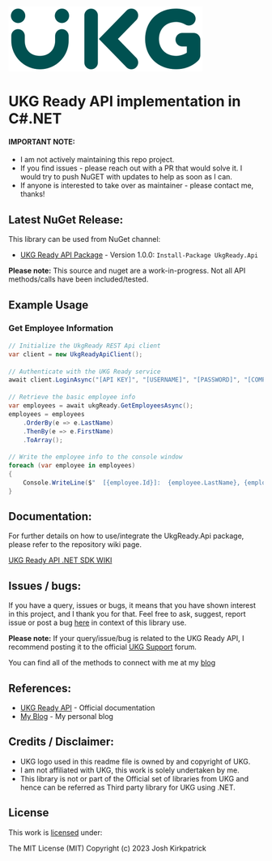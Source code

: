 ![UKG Logo](https://raw.githubusercontent.com/Kirkpajl/UkgReady.Api/master/ukg-logo.png "UKG Logo")

# UKG Ready API implementation in C#.NET

#### IMPORTANT NOTE:
* I am not actively maintaining this repo project.
* If you find issues - please reach out with a PR that would solve it. I would try to push NuGET with updates to help as soon as I can.
* If anyone is interested to take over as maintainer - please contact me, thanks!

## Latest NuGet Release:
This library can be used from NuGet channel:

* [UKG Ready API Package](https://www.nuget.org/packages/ukgready.api/) - Version 1.0.0: `Install-Package UkgReady.Api`

**Please note:** This source and nuget are a work-in-progress.  Not all API methods/calls have been included/tested.

## Example Usage

### Get Employee Information

```C#
// Initialize the UkgReady REST Api client
var client = new UkgReadyApiClient();

// Authenticate with the UKG Ready service
await client.LoginAsync("[API KEY]", "[USERNAME]", "[PASSWORD]", "[COMPANYNAME]");

// Retrieve the basic employee info
var employees = await ukgReady.GetEmployeesAsync();
employees = employees
	.OrderBy(e => e.LastName)
	.ThenBy(e => e.FirstName)
	.ToArray();

// Write the employee info to the console window
foreach (var employee in employees)
{
	Console.WriteLine($"  [{employee.Id}]:  {employee.LastName}, {employee.FirstName} - Emp Id:  {employee.EmployeeId}");
}
```

## Documentation:
For further details on how to use/integrate the UkgReady.Api package, please refer to the repository wiki page.

[UKG Ready API .NET SDK WIKI](https://github.com/kirkpajl/ukgready.api/wiki)

## Issues / bugs:
If you have a query, issues or bugs, it means that you have shown interest in this project, and I thank you for that.
Feel free to ask, suggest, report issue or post a bug [here](https://github.com/kirkpajl/ukgready.api/issues) in context of this library use.

**Please note:** If your query/issue/bug is related to the UKG Ready API, I recommend posting it to the official [UKG Support](https://www.ukg.com/support/) forum.

You can find all of the methods to connect with me at my [blog](https://joshuakirkpatrick.com/contact)

## References:

* [UKG Ready API](https://secure.workforceready.com.au/ta/docs/rest/public/) - Official documentation
* [My Blog](https://joshuakirkpatrick.com/) - My personal blog

## Credits / Disclaimer:

* UKG logo used in this readme file is owned by and copyright of UKG.
* I am not affiliated with UKG, this work is solely undertaken by me.
* This library is not or part of the Official set of libraries from UKG and hence can be referred as Third party library for UKG using .NET.

## License

This work is [licensed](https://github.com/kirkpajl/ukgready.api/blob/master/LICENSE) under:

The MIT License (MIT)
Copyright (c) 2023 Josh Kirkpatrick